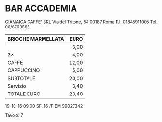 
# BAR ACCADEMIA
GIAMAICA CAFFE' SRL
Via del Tritone, 54 00187 Roma
P.I. 01845911005
Tel. 06/6793585

| BRIOCHE MARMELLATA |  EURO |
| ------------------ | ----: |
|                    |  3,00 |
| 3×                 |  4,00 |
| CAFFE              | 12,00 |
| CAPPUCCINO         |  5,00 |
| SUBTOTALE          | 20,00 |
| Servizio           |  3,40 |
| TOTALE EURO        | 23,40 |

19-10-16  09:00                SF.    16
         /F EM 99027342

Tavolo: 7